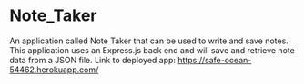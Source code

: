 # Note_Taker
An application called Note Taker that can be used to write and save notes. This application uses an Express.js back end and will save and retrieve note data from a JSON file.
Link to deployed app: https://safe-ocean-54462.herokuapp.com/
